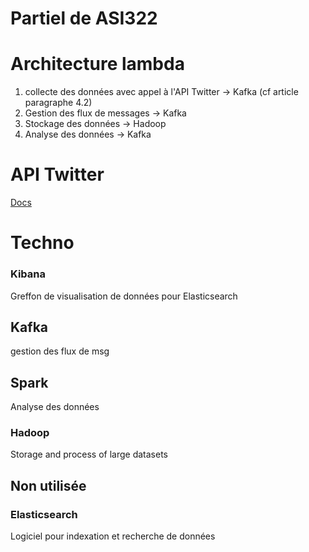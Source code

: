 Partiel de ASI322
===

# Architecture lambda

1. collecte des données avec appel à l'API Twitter -> Kafka (cf article paragraphe 4.2)
2. Gestion des flux de messages -> Kafka
3. Stockage des données -> Hadoop
4. Analyse des données -> Kafka

# API Twitter

[Docs](https://developer.twitter.com/en/docs)

# Techno

### Kibana
Greffon de visualisation de données pour Elasticsearch

## Kafka
gestion des flux de msg

## Spark
Analyse des données

### Hadoop
Storage and process of large datasets

## Non utilisée

### Elasticsearch
Logiciel pour indexation et recherche de données